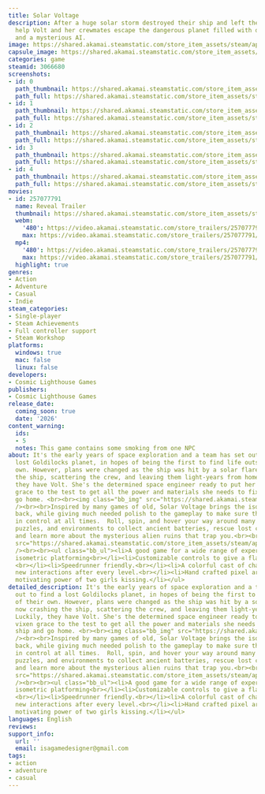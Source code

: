 ```yaml
---
title: Solar Voltage
description: After a huge solar storm destroyed their ship and left them stranded,
  help Volt and her crewmates escape the dangerous planet filled with deadly robots
  and a mysterious AI.
image: https://shared.akamai.steamstatic.com/store_item_assets/steam/apps/3066680/header.jpg?t=1732917499
capsule_image: https://shared.akamai.steamstatic.com/store_item_assets/steam/apps/3066680/c206bb779d702d2e2c9342567250ecf7cf5f751a/capsule_231x87.jpg?t=1732917499
categories: game
steamid: 3066680
screenshots:
- id: 0
  path_thumbnail: https://shared.akamai.steamstatic.com/store_item_assets/steam/apps/3066680/ss_b75cd16d765ef6876f8acbfe4df59eac7d12fe40.600x338.jpg?t=1732917499
  path_full: https://shared.akamai.steamstatic.com/store_item_assets/steam/apps/3066680/ss_b75cd16d765ef6876f8acbfe4df59eac7d12fe40.1920x1080.jpg?t=1732917499
- id: 1
  path_thumbnail: https://shared.akamai.steamstatic.com/store_item_assets/steam/apps/3066680/ss_32c01276ea38818954ee29f79dc66953ba36b8bb.600x338.jpg?t=1732917499
  path_full: https://shared.akamai.steamstatic.com/store_item_assets/steam/apps/3066680/ss_32c01276ea38818954ee29f79dc66953ba36b8bb.1920x1080.jpg?t=1732917499
- id: 2
  path_thumbnail: https://shared.akamai.steamstatic.com/store_item_assets/steam/apps/3066680/ss_94942444d05ce190775ca7bd407ea9b46d30c17a.600x338.jpg?t=1732917499
  path_full: https://shared.akamai.steamstatic.com/store_item_assets/steam/apps/3066680/ss_94942444d05ce190775ca7bd407ea9b46d30c17a.1920x1080.jpg?t=1732917499
- id: 3
  path_thumbnail: https://shared.akamai.steamstatic.com/store_item_assets/steam/apps/3066680/ss_9c1f76bcb970721dc060f079fe30301c5fa067bf.600x338.jpg?t=1732917499
  path_full: https://shared.akamai.steamstatic.com/store_item_assets/steam/apps/3066680/ss_9c1f76bcb970721dc060f079fe30301c5fa067bf.1920x1080.jpg?t=1732917499
- id: 4
  path_thumbnail: https://shared.akamai.steamstatic.com/store_item_assets/steam/apps/3066680/ss_4976b1b48c769e9ad4952d99c6513f2e64c8d085.600x338.jpg?t=1732917499
  path_full: https://shared.akamai.steamstatic.com/store_item_assets/steam/apps/3066680/ss_4976b1b48c769e9ad4952d99c6513f2e64c8d085.1920x1080.jpg?t=1732917499
movies:
- id: 257077791
  name: Reveal Trailer
  thumbnail: https://shared.akamai.steamstatic.com/store_item_assets/steam/apps/257077791/3d856fcdf48a7917514b08fd64fffc8e59d607b1/movie_600x337.jpg?t=1732917493
  webm:
    '480': https://video.akamai.steamstatic.com/store_trailers/257077791/movie480_vp9.webm?t=1732917493
    max: https://video.akamai.steamstatic.com/store_trailers/257077791/movie_max_vp9.webm?t=1732917493
  mp4:
    '480': https://video.akamai.steamstatic.com/store_trailers/257077791/movie480.mp4?t=1732917493
    max: https://video.akamai.steamstatic.com/store_trailers/257077791/movie_max.mp4?t=1732917493
  highlight: true
genres:
- Action
- Adventure
- Casual
- Indie
steam_categories:
- Single-player
- Steam Achievements
- Full controller support
- Steam Workshop
platforms:
  windows: true
  mac: false
  linux: false
developers:
- Cosmic Lighthouse Games
publishers:
- Cosmic Lighthouse Games
release_date:
  coming_soon: true
  date: '2026'
content_warning:
  ids:
  - 5
  notes: This game contains some smoking from one NPC
about: It's the early years of space exploration and a team has set out to find a
  lost Goldilocks planet, in hopes of being the first to find life outside of their
  own. However, plans were changed as the ship was hit by a solar flare, now crashing
  the ship, scattering the crew, and leaving them light-years from home. Luckily,
  they have Volt. She's the determined space engineer ready to put her athletic vixen
  grace to the test to get all the power and materials she needs to fix her ship and
  go home. <br><br><img class="bb_img" src="https://shared.akamai.steamstatic.com/store_item_assets/steam/apps/3066680/extras/open_gate.gif?t=1732917499"
  /><br><br>Inspired by many games of old, Solar Voltage brings the isometric platformer
  back, while giving much needed polish to the gameplay to make sure the player feels
  in control at all times.  Roll, spin, and hover your way around many different levels,
  puzzles, and environments to collect ancient batteries, rescue lost crew members,
  and learn more about the mysterious alien ruins that trap you.<br><br><img class="bb_img"
  src="https://shared.akamai.steamstatic.com/store_item_assets/steam/apps/3066680/extras/jump_gap.gif?t=1732917499"
  /><br><br><ul class="bb_ul"><li>A good game for a wide range of experience in gaming<br></li><li>Smooth
  isometric platforming<br></li><li>Customizable controls to give a flawless experience.
  <br></li><li>Speedrunner friendly.<br></li><li>A colorful cast of characters with
  new interactions after every level.<br></li><li>Hand crafted pixel art<br></li><li>The
  motivating power of two girls kissing.</li></ul>
detailed_description: It's the early years of space exploration and a team has set
  out to find a lost Goldilocks planet, in hopes of being the first to find life outside
  of their own. However, plans were changed as the ship was hit by a solar flare,
  now crashing the ship, scattering the crew, and leaving them light-years from home.
  Luckily, they have Volt. She's the determined space engineer ready to put her athletic
  vixen grace to the test to get all the power and materials she needs to fix her
  ship and go home. <br><br><img class="bb_img" src="https://shared.akamai.steamstatic.com/store_item_assets/steam/apps/3066680/extras/open_gate.gif?t=1732917499"
  /><br><br>Inspired by many games of old, Solar Voltage brings the isometric platformer
  back, while giving much needed polish to the gameplay to make sure the player feels
  in control at all times.  Roll, spin, and hover your way around many different levels,
  puzzles, and environments to collect ancient batteries, rescue lost crew members,
  and learn more about the mysterious alien ruins that trap you.<br><br><img class="bb_img"
  src="https://shared.akamai.steamstatic.com/store_item_assets/steam/apps/3066680/extras/jump_gap.gif?t=1732917499"
  /><br><br><ul class="bb_ul"><li>A good game for a wide range of experience in gaming<br></li><li>Smooth
  isometric platforming<br></li><li>Customizable controls to give a flawless experience.
  <br></li><li>Speedrunner friendly.<br></li><li>A colorful cast of characters with
  new interactions after every level.<br></li><li>Hand crafted pixel art<br></li><li>The
  motivating power of two girls kissing.</li></ul>
languages: English
reviews:
support_info:
  url: ''
  email: isagamedesigner@gmail.com
tags:
- action
- adventure
- casual
---
```



